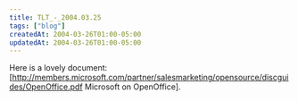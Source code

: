 ```yaml
---
title: TLT_-_2004.03.25
tags: ["blog"]
createdAt: 2004-03-26T01:00-05:00
updatedAt: 2004-03-26T01:00-05:00
---
```


Here is a lovely document: [http://members.microsoft.com/partner/salesmarketing/opensource/discguides/OpenOffice.pdf Microsoft on OpenOffice].

